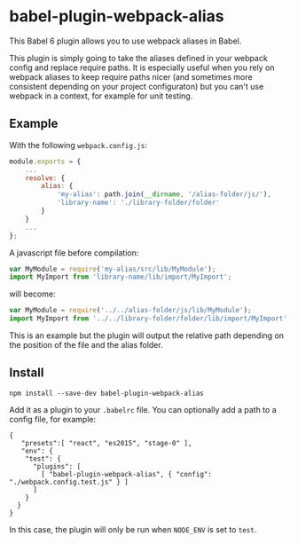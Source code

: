 
# babel-plugin-webpack-alias

This Babel 6 plugin allows you to use webpack aliases in Babel.

This plugin is simply going to take the aliases defined in your webpack config and replace require paths. It is especially useful when you rely on webpack aliases to keep require paths nicer (and sometimes more consistent depending on your project configuraton) but you can't use webpack in a context, for example for unit testing.

## Example
With the following `webpack.config.js`:
```js
module.exports = {
    ...
    resolve: {
        alias: {
            'my-alias': path.join(__dirname, '/alias-folder/js/'),
            'library-name': './library-folder/folder'
        }
    }
    ...
};
```
A javascript file before compilation:
```js
var MyModule = require('my-alias/src/lib/MyModule');
import MyImport from 'library-name/lib/import/MyImport';
```
will become:
```js
var MyModule = require('../../alias-folder/js/lib/MyModule');
import MyImport from '../../library-folder/folder/lib/import/MyImport';
```
This is an example but the plugin will output the relative path depending on the position of the file and the alias folder.

## Install

```shell
npm install --save-dev babel-plugin-webpack-alias
```

Add it as a plugin to your `.babelrc` file. You can optionally add a path to a config file, for example:
```
{
   "presets":[ "react", "es2015", "stage-0" ],
   "env": {
    "test": {
      "plugins": [
        [ "babel-plugin-webpack-alias", { "config": "./webpack.config.test.js" } ]
      ]
    }
  }
}
```
In this case, the plugin will only be run when `NODE_ENV` is set to `test`.

